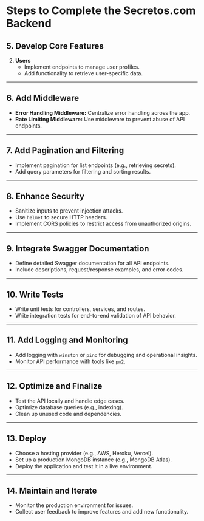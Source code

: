 # Steps to Complete the Secretos.com Backend

## **5. Develop Core Features**

2. **Users**
   - Implement endpoints to manage user profiles.
   - Add functionality to retrieve user-specific data.

---

## **6. Add Middleware**

- **Error Handling Middleware:** Centralize error handling across the app.
- **Rate Limiting Middleware:** Use middleware to prevent abuse of API endpoints.

---

## **7. Add Pagination and Filtering**

- Implement pagination for list endpoints (e.g., retrieving secrets).
- Add query parameters for filtering and sorting results.

---

## **8. Enhance Security**

- Sanitize inputs to prevent injection attacks.
- Use `helmet` to secure HTTP headers.
- Implement CORS policies to restrict access from unauthorized origins.

---

## **9. Integrate Swagger Documentation**

- Define detailed Swagger documentation for all API endpoints.
- Include descriptions, request/response examples, and error codes.

---

## **10. Write Tests**

- Write unit tests for controllers, services, and routes.
- Write integration tests for end-to-end validation of API behavior.

---

## **11. Add Logging and Monitoring**

- Add logging with `winston` or `pino` for debugging and operational insights.
- Monitor API performance with tools like `pm2`.

---

## **12. Optimize and Finalize**

- Test the API locally and handle edge cases.
- Optimize database queries (e.g., indexing).
- Clean up unused code and dependencies.

---

## **13. Deploy**

- Choose a hosting provider (e.g., AWS, Heroku, Vercel).
- Set up a production MongoDB instance (e.g., MongoDB Atlas).
- Deploy the application and test it in a live environment.

---

## **14. Maintain and Iterate**

- Monitor the production environment for issues.
- Collect user feedback to improve features and add new functionality.
